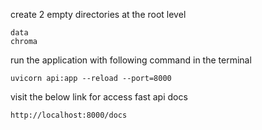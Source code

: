

create 2 empty directories at the root level
```
data
chroma
```

run the application with following command in the terminal
```
uvicorn api:app --reload --port=8000
```


visit the below link for access fast api docs
```
http://localhost:8000/docs
```

